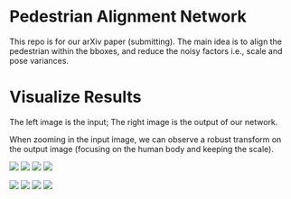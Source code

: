 # Pedestrian Alignment Network

This repo is for our arXiv paper (submitting). 
The main idea is to align the pedestrian within the bboxes, and reduce the noisy factors i.e., scale and pose variances.

# Visualize Results
The left image is the input; The right image is the output of our network.

When zooming in the input image, we can observe a robust transform on the output image (focusing on the human body and keeping the scale).


![](https://github.com/layumi/Person_re-ID_stn/blob/master/gif/0018_c4s1_002351_02_zoomin.gif)
    ![](https://github.com/layumi/Person_re-ID_stn/blob/master/gif/0137_c5s1_025751_05_zoomin.gif) 
    ![](https://github.com/layumi/Person_re-ID_stn/blob/master/gif/0153_c4s1_026076_03_zoomin.gif)
    ![](https://github.com/layumi/Pedestrian_Alignment/blob/master/gif/0520_c4s3_001373_03_zoomin.gif)


![](https://github.com/layumi/Pedestrian_Alignment/blob/master/gif/0198_c2s1_039176_04_zoomin.gif) 
    ![](https://github.com/layumi/Pedestrian_Alignment/blob/master/gif/0520_c5s1_143995_06_zoomin.gif)
    ![](https://github.com/layumi/Pedestrian_Alignment/blob/master/gif/0345_c6s1_079326_07_zoomin.gif)
    ![](https://github.com/layumi/Pedestrian_Alignment/blob/master/gif/0153_c4s1_025451_01_zoomin.gif)



